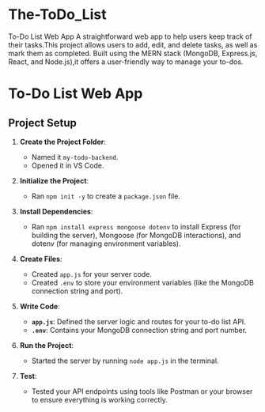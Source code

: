 # The-ToDo_List
To-Do List Web App  A straightforward web app to help users keep track of their tasks.This project allows users to add, edit, and delete tasks, as well as mark them as completed. Built using the MERN stack (MongoDB, Express.js, React, and Node.js),it offers a user-friendly way to manage your to-dos.



# To-Do List Web App

## Project Setup

1. **Create the Project Folder**:
   - Named it `my-todo-backend`.
   - Opened it in VS Code.

2. **Initialize the Project**:
   - Ran `npm init -y` to create a `package.json` file.

3. **Install Dependencies**:
   - Ran `npm install express mongoose dotenv` to install Express (for building the server), Mongoose (for MongoDB interactions), and dotenv (for managing environment variables).

4. **Create Files**:
   - Created `app.js` for your server code.
   - Created `.env` to store your environment variables (like the MongoDB connection string and port).

5. **Write Code**:
   - **`app.js`**: Defined the server logic and routes for your to-do list API.
   - **`.env`**: Contains your MongoDB connection string and port number.

6. **Run the Project**:
   - Started the server by running `node app.js` in the terminal.

7. **Test**:
   - Tested your API endpoints using tools like Postman or your browser to ensure everything is working correctly.
